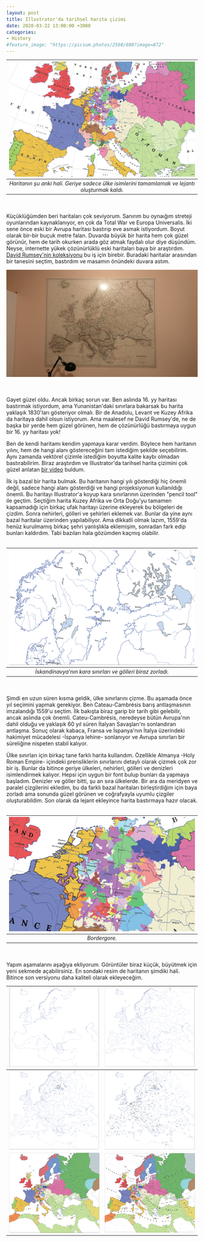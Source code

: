 ```yaml
---
layout: post
title: Illustrator'da tarihsel harita çizimi
date: 2020-03-22 13:00:00 +3000
categories:
- History
#feature_image: "https://picsum.photos/2560/600?image=872"
---
```


| ![map_zoomed.png](https://raw.githubusercontent.com/ekinda/ekinda.github.io/master/photos/map_zoomed.PNG) |
|:--:|
| *Haritanın şu anki hali. Geriye sadece ülke isimlerini tamamlamak ve lejantı oluşturmak kaldı.* |

<br/><br/>
Küçüklüğümden beri haritaları çok seviyorum. Sanırım bu oynaığım streteji oyunlarından kaynaklanıyor, en çok da Total War ve Europa Universalis. İki sene önce eski bir Avrupa haritası bastırıp eve asmak istiyordum. Boyut olarak bir-bir buçuk metre falan. Duvarda büyük bir harita hem çok güzel görünür, hem de tarih okurken arada göz atmak faydalı olur diye düşündüm. Neyse, internette yükek çözünürlüklü eski haritaları baya bir araştırdım. [David Rumsey'nin koleksiyonu](www.davidrumsey.com/luna/servlet/view/all) bu iş için birebir. Buradaki haritalar arasından bir tanesini seçtim, bastırdım ve masamın önündeki duvara astım.

![old_map.jpg](https://raw.githubusercontent.com/ekinda/ekinda.github.io/master/photos/old_map.jpg)

<br/><br/>
Gayet güzel oldu. Ancak birkaç sorun var. Ben aslında 16. yy haritası bastırmak istiyordum, ama Yunanistan'daki sınırlara bakarsak bu harita yaklaşık 1830'ları gösteriyor olmalı. Bir de Anadolu, Levant ve Kuzey Afrika da haritaya dahil olsun istiyorum. Ama maalesef ne David Rumsey'de, ne de başka bir yerde hem güzel görünen, hem de çözünürlüğü bastırmaya uygun bir 16. yy haritası yok!

Ben de kendi haritamı kendim yapmaya karar verdim. Böylece hem haritanın yılını, hem de hangi alanı göstereceğini tam istediğim şekilde seçebilirim. Aynı zamanda vektörel çizimle istediğim boyutta kalite kaybı olmadan bastırabilirim. Biraz araştırdım ve Illustrator'da tarihsel harita çizimini çok güzel anlatan [bir video](https://www.youtube.com/watch?v=QkjH51zLtbE) buldum.

İlk iş bazal bir harita bulmak. Bu haritanın hangi yılı gösterdiği hiç önemli değil, sadece hangi alanı gösterdiği ve hangi projeksiyonun kullanıldığı önemli. Bu haritayı Illustrator'a koyup kara sınırlarının üzerinden "pencil tool" ile geçtim. Seçtiğim harita Kuzey Afrika ve Orta Doğu'yu tamamen kapsamadığı için birkaç ufak haritayı üzerine ekleyerek bu bölgeleri de çizdim. Sonra nehirleri, gölleri ve şehirleri eklemek var. Bunlar da yine aynı bazal haritalar üzerinden yapılabiliyor. Ama dikkatli olmak lazım, 1559'da henüz kurulmamış birkaç şehri yanlışlıkla eklemişim, sonradan fark edip bunları kaldırdım. Tabi bazıları hala gözümden kaçmış olabilir.
<br/><br/>

| ![iskandinavya.png](https://raw.githubusercontent.com/ekinda/ekinda.github.io/master/photos/iskandinavya.PNG) |
|:--:|
| *İskandinavya'nın kara sınırları ve gölleri biraz zorladı.* |

<br/><br/>
Şimdi en uzun süren kısma geldik, ülke sınırlarını çizme. Bu aşamada önce yıl seçimini yapmak gerekiyor. Ben Cateau-Cambrésis barış antlaşmasının imzalandığı 1559'u seçtim. İlk bakışta biraz garip bir tarih gibi gelebilir, ancak aslında çok önemli. Cateu-Cambrésis, neredeyse bütün Avrupa'nın dahil olduğu ve yaklaşık 60 yıl süren İtalyan Savaşları'nı sonlandıran antlaşma. Sonuç olarak kabaca, Fransa ve İspanya'nın İtalya üzerindeki hakimiyet mücadelesi -İspanya lehine- sonlanıyor ve Avrupa sınırları bir süreliğine nispeten stabil kalıyor.

Ülke sınırları için birkaç tane farklı harita kullandım. Özellikle Almanya -Holy Roman Empire- içindeki prensliklerin sınırlarını detaylı olarak çizmek çok zor bir iş. Bunlar da bitince geriye ülkeleri, nehirleri, gölleri ve denizleri isimlendirmek kalıyor. Hepsi için uygun bir font bulup bunları da yapmaya başladım. Denizler ve göller bitti, şu an sıra ülkelerde. Bir ara da meridyen ve paralel çizgilerini ekledim, bu da farklı bazal haritaları birleştirdiğim için baya zorladı ama sonunda güzel görünen ve coğrafyayla uyumlu çizgiler oluşturabildim. Son olarak da lejant ekleyince harita bastırmaya hazır olacak.
<br/><br/>

| ![hre3.png](https://raw.githubusercontent.com/ekinda/ekinda.github.io/master/photos/hre3.PNG) |
|:--:|
| *Bordergore.* |

<br/><br/>
Yapım aşamalarını aşağıya ekliyorum. Görüntüler biraz küçük, büyütmek için yeni sekmede açabilirsiniz. En sondaki resim de haritanın şimdiki hali. Bitince son versiyonu daha kaliteli olarak ekleyeceğim.

| ![1.png](https://raw.githubusercontent.com/ekinda/ekinda.github.io/master/photos/1.PNG) | ![2.png](https://raw.githubusercontent.com/ekinda/ekinda.github.io/master/photos/2.PNG) |
|:--:|:--:|
| ![3.png](https://raw.githubusercontent.com/ekinda/ekinda.github.io/master/photos/3.PNG) | ![4.png](https://raw.githubusercontent.com/ekinda/ekinda.github.io/master/photos/4.PNG) |
| ![5.png](https://raw.githubusercontent.com/ekinda/ekinda.github.io/master/photos/5.PNG) | ![6.png](https://raw.githubusercontent.com/ekinda/ekinda.github.io/master/photos/6.PNG) |

